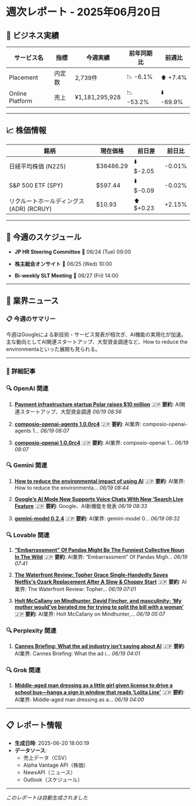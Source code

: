 # 週次レポート - 2025年06月20日

## 💼 ビジネス実績

| サービス名 | 指標 | 今週実績 | 前年同期比 | 前週比 |
|------------|------|----------|------------|--------|
| Placement | 内定数 | 2,739件 | 📉 -6.1% | ⬆️ +7.4% |
| Online Platform | 売上 | ¥1,181,295,928 | 📉 -53.2% | ⬇️ -69.9% |

---

## 📈 株価情報

| 銘柄 | 現在価格 | 前日差 | 前日比 |
|------|----------|--------|--------|
| 日経平均株価 (N225) | $38486.29 | ⬇️ $-2.05 | -0.01% |
| S&P 500 ETF (SPY) | $597.44 | ⬇️ $-0.09 | -0.02% |
| リクルートホールディングス (ADR) (RCRUY) | $10.93 | ⬆️ $+0.23 | +2.15% |

---

## 📅 今週のスケジュール

- **JP HR Steering Committee**
  📅 06/24 (Tue) 09:00

- **株主総会オンサイト**
  📅 06/25 (Wed) 10:00

- **Bi-weekly SLT Meeting**
  📅 06/27 (Fri) 14:00



---

## 📰 業界ニュース

### 📋 今週のサマリー

今週はGoogleによる新技術・サービス発表が相次ぎ、AI機能の実用化が加速。 主な動向としてAI関連スタートアップ、大型資金調達など、How to reduce the environmentaといった展開も見られる。

---

### 📄 詳細記事


### 🔍 OpenAI 関連

1. **[Payment infrastructure startup Polar raises $10 million](https://www.finextra.com/newsarticle/46179/payment-infrastructure-startup-polar-raises-10-million)**
   🇯🇵 **要約**: AI関連スタートアップ、大型資金調達
   *06/19 08:56*

2. **[composio-openai-agents 1.0.0rc4](https://pypi.org/project/composio-openai-agents/1.0.0rc4/)**
   🇯🇵 **要約**: AI業界: composio-openai-agents 1...
   *06/19 08:07*

3. **[composio-openai 1.0.0rc4](https://pypi.org/project/composio-openai/1.0.0rc4/)**
   🇯🇵 **要約**: AI業界: composio-openai 1...
   *06/19 08:07*


### 🔍 Gemini 関連

1. **[How to reduce the environmental impact of using AI](https://onlinejournalismblog.com/2025/06/19/how-to-reduce-the-environmental-impact-of-using-ai/)**
   🇯🇵 **要約**: AI業界: How to reduce the environmenta...
   *06/19 08:44*

2. **[Google’s AI Mode Now Supports Voice Chats With New ‘Search Live Feature](https://www.thurrott.com/a-i/322314/googles-ai-mode-now-supports-voice-chats-with-new-search-live-feature)**
   🇯🇵 **要約**: Google、AI新機能を発表
   *06/19 08:33*

3. **[gemini-model 0.2.4](https://pypi.org/project/gemini-model/0.2.4/)**
   🇯🇵 **要約**: AI業界: gemini-model 0...
   *06/19 08:32*


### 🔍 Lovable 関連

1. **[“Embarrassment” Of Pandas Might Be The Funniest Collective Noun In The Wild](https://www.boredpanda.com/what-is-a-group-of-pandas-called/)**
   🇯🇵 **要約**: AI業界: “Embarrassment” Of Pandas Migh...
   *06/19 07:41*

2. **[The Waterfront Review: Topher Grace Single-Handedly Saves Netflix's Ozark Replacement After A Slow & Choppy Start](https://screenrant.com/the-waterfront-tv-review/)**
   🇯🇵 **要約**: AI業界: The Waterfront Review: Topher...
   *06/19 07:01*

3. **[Holt McCallany on Mindhunter, David Fincher, and masculinity: ‘My mother would’ve berated me for trying to split the bill with a woman’](https://www.the-independent.com/arts-entertainment/tv/features/holt-mccallany-mindhunter-waterfront-netflix-b2772498.html)**
   🇯🇵 **要約**: AI業界: Holt McCallany on Mindhunter,...
   *06/19 05:07*


### 🔍 Perplexity 関連

1. **[Cannes Briefing: What the ad industry isn’t saying about AI](http://digiday.com/marketing/cannes-briefing-what-the-ad-industry-isnt-saying-about-ai/)**
   🇯🇵 **要約**: AI業界: Cannes Briefing: What the ad i...
   *06/19 04:01*


### 🔍 Grok 関連

1. **[Middle-aged man dressing as a little girl given license to drive a school bus—hangs a sign in window that reads ‘Lolita Line’](https://www.americanthinker.com/blog/2025/06/middle_aged_man_dressing_as_a_little_girl_given_license_to_drive_a_school_bus_hangs_a_sign_in_window_that_reads_lolita_line.html)**
   🇯🇵 **要約**: AI業界: Middle-aged man dressing as a...
   *06/19 04:00*



---

## 📋 レポート情報

- **生成日時**: 2025-06-20 18:00:19
- **データソース**: 
  - 売上データ（CSV）
  - Alpha Vantage API（株価）
  - NewsAPI（ニュース）
  - Outlook（スケジュール）

---

*このレポートは自動生成されました*
